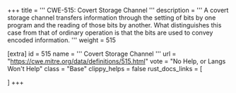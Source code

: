 +++
title = '''
CWE-515: Covert Storage Channel
'''
description	= '''
A covert storage channel transfers information through the setting of bits by one program and the reading of those bits by another. What distinguishes this case from that of ordinary operation is that the bits are used to convey encoded information.
'''
weight = 515

[extra]
id = 515
name = '''
Covert Storage Channel
'''
url = "https://cwe.mitre.org/data/definitions/515.html"
vote = "No Help, or Langs Won't Help"
class = "Base"
clippy_helps = false
rust_docs_links = [
	
]
+++
